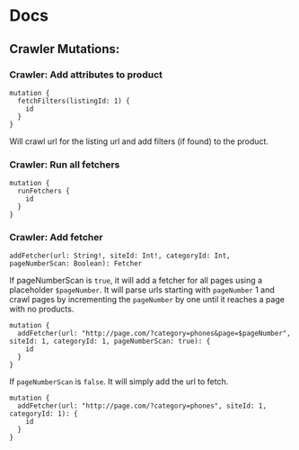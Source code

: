 # Docs

## Crawler Mutations:

### Crawler: Add attributes to product

```
mutation {
  fetchFilters(listingId: 1) {
    id
  }
}
```

Will crawl url for the listing url and add filters (if found) to the product.

### Crawler: Run all fetchers

```
mutation {
  runFetchers {
    id
  }
}
```

### Crawler: Add fetcher

```
addFetcher(url: String!, siteId: Int!, categoryId: Int, pageNumberScan: Boolean): Fetcher
```

If pageNumberScan is `true`, it will add a fetcher for all pages using a placeholder `$pageNumber`.
It will parse urls starting with `pageNumber` 1 and crawl pages by incrementing the `pageNumber` by one until it reaches a page with no products.

```
mutation {
  addFetcher(url: "http://page.com/?category=phones&page=$pageNumber", siteId: 1, categoryId: 1, pageNumberScan: true): {
    id
  }
}
```

If `pageNumberScan` is `false`. It will simply add the url to fetch.

```
mutation {
  addFetcher(url: "http://page.com/?category=phones", siteId: 1, categoryId: 1): {
    id
  }
}
```
